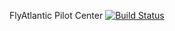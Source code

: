 FlyAtlantic Pilot Center [![Build Status](https://travis-ci.org/FlyAtlantic/PilotCenterTSZ.svg?branch=master)](https://travis-ci.org/FlyAtlantic/PilotCenterTSZ)
